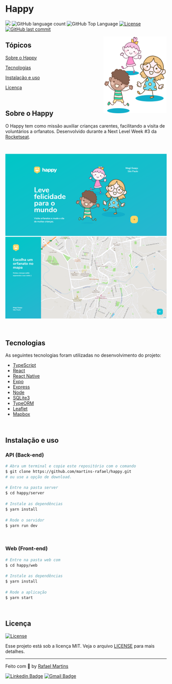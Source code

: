 # Happy

<p>
  <img src="https://img.shields.io/badge/made%20by-RAFAEL%20MARTINS-28E7B1?style=flat-square">
  <img alt="GitHub language count" src="https://img.shields.io/github/languages/count/martins-rafael/happy?color=28E7B1&style=flat-square">
  <img alt="GitHub Top Language" src="https://img.shields.io/github/languages/top/martins-rafael/happy?color=28E7B1&style=flat-square">
  <a href="https://opensource.org/licenses/MIT">
    <img alt="License" src="https://img.shields.io/badge/license-MIT-28E7B1?style=flat-square">
  </a>
  <a href="https://github.com/martins-rafael/happy/commits/master">
    <img alt="GitHub last commit" src="https://img.shields.io/github/last-commit/martins-rafael/happy?color=28E7B1&style=flat-square">
  </a>
</p>

<img align="right" height="240" src="web/src/images/landing.svg?raw=true" alt="Happy">

## Tópicos 

[Sobre o Happy](#sobre-o-happy)

[Tecnologias](#tecnologias)

[Instalação e uso](#instalação-e-uso)

[Licença](#licença)

<br>

## Sobre o Happy

O Happy tem como missão auxiliar crianças carentes, facilitando a visita de voluntários a orfanatos. Desenvolvido durante a Next Level Week #3 da [Rocketseat](https://rocketseat.com.br/).

<br>

<p align="center">
  <img src=".github/screen-01.png" alt="Página inicial">
  <img src=".github/screen-02.png" alt="Mapa">
</p>

<br>

## Tecnologias

As seguintes tecnologias foram utilizadas no desenvolvimento do projeto:

- [TypeScript](https://www.typescriptlang.org/)
- [React](https://reactjs.org/)
- [React Native](https://reactnative.dev/)
- [Expo](https://expo.io/)
- [Express](https://expressjs.com/)
- [Node](https://nodejs.org/en/)
- [SQLite3](https://www.sqlite.org/index.html)
- [TypeORM](https://typeorm.io/)
- [Leaflet](https://leafletjs.com/)
- [Mapbox](https://www.mapbox.com/)

<br>

## Instalação e uso

### API (Back-end)

```bash
# Abra um terminal e copie este repositório com o comando
$ git clone https://github.com/martins-rafael/happy.git
# ou use a opção de download.

# Entre na pasta server 
$ cd happy/server

# Instale as dependências
$ yarn install

# Rode o servidor
$ yarn run dev
```

<br>

### Web (Front-end)

```bash
# Entre na pasta web com 
$ cd happy/web

# Instale as dependências
$ yarn install

# Rode a aplicação
$ yarn start
```

<br>

## Licença
<a href="https://opensource.org/licenses/MIT">
    <img alt="License" src="https://img.shields.io/badge/license-MIT-28E7B1?style=flat-square">
</a>

<br>

Esse projeto está sob a licença MIT. Veja o arquivo [LICENSE](/LICENSE) para mais detalhes.

---

Feito com :purple_heart: by [Rafael Martins](https://github.com/martins-rafael)

[![Linkedin Badge](https://img.shields.io/badge/-Rafael%20Martins-blue?style=flat-square&logo=Linkedin&logoColor=white&link=https://www.linkedin.com/in/rafaeldcmartins/)](https://www.linkedin.com/in/rafaeldcmartins/) 
[![Gmail Badge](https://img.shields.io/badge/-rafaeldcmartins@gmail.com-c14438?style=flat-square&logo=Gmail&logoColor=white&link=mailto:rafaeldcmartins@gmail.com)](mailto:rafaeldcmartins@gmail.com)
